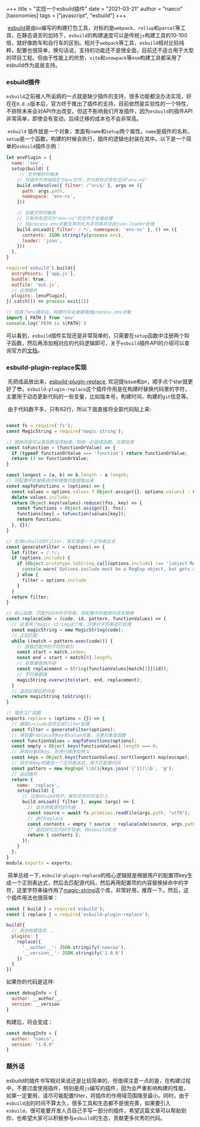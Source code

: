 +++
title = "实现一个esbuild插件"
date = "2021-03-21"
author = "naeco"
[taxonomies]
tags = ["javascript", "esbuild"]
+++



​	[esbuild](https://esbuild.github.io/)是由`Go`编写的构建打包工具，对标的是`webpack`、`rollup`和`parcel`等工具，在静态语言的加持下，`esbuild`的构建速度可以是传统`js`构建工具的10-100倍，就好像跑车和自行车的区别。相对于`webpack`等工具，`esbuild`相对比较纯粹，配置也很简单，换句话说，支持的功能还不是很全面，目前还不适合用于大型的项目工程。但由于性能上的优势，`vite`和`snowpack`等`esm`构建工具都采用了esbuild作为底层支持。



### esbuild插件

​	`esbuild`之前被人所诟病的一点就是缺少插件的支持，很多功能都没办法实现，好在在`0.8.x`版本后，官方终于推出了插件的支持，目前依然是实验性的一个特性，不排除未来会对API作出改变。但这不影响我们开发插件，因为`esbuild`的插件API非常简单，即使会有变动，后续迁移的成本也不会非常高。

​	`esbuild` 插件就是一个对象，里面有`name`和`setup`两个属性，`name`是插件的名称，`setup`是一个函数，构建的时候会执行，插件的逻辑也封装在其中。以下是一个简单的`esbuild`插件示例：

```js
let envPlugin = {
  name: 'env',
  setup(build) {
     // 文件解析时触发
    // 将插件作用域限定于env文件，并为其标识命名空间"env-ns"
    build.onResolve({ filter: /^env$/ }, args => ({
      path: args.path,
      namespace: 'env-ns',
    }))

    // 加载文件时触发
    // 只有命名空间为"env-ns"的文件才会被处理
    // 将process.env对象反序列化为字符串并交由json-loader处理
    build.onLoad({ filter: /.*/, namespace: 'env-ns' }, () => ({
      contents: JSON.stringify(process.env),
      loader: 'json',
    }))
  },
}

require('esbuild').build({
  entryPoints: ['app.js'],
  bundle: true,
  outfile: 'out.js',
  // 应用插件
  plugins: [envPlugin],
}).catch(() => process.exit(1))

```

```javascript
// 应用了env插件后，构建时将会被替换成process.env对象
import { PATH } from 'env'
console.log(`PATH is ${PATH}`)
```

​	可以看到，`esbuild`插件实现还是非常简单的，只需要在`setup`函数中注册两个钩子函数，然后再添加相对应的代码逻辑即可，关于`esbuild`插件API的介绍可以查询官方的[文档](https://esbuild.github.io/plugins/)。



### esbuild-plugin-replace实现

​	先把成品放出来，[esbuild-plugin-replace](https://github.com/naecoo/esbuild-plugin-replace), 欢迎提issue和pr，顺手点个star就更好了😎。`esbuild-plugin-replace`这个插件作用是在构建时替换代码里的字符，主要用于动态更新代码的一些变量，比如版本号，构建时间，构建的`git`信息等。

​	由于代码数不多，只有62行，所以下面直接将全部代码贴上来:

```javascript

const fs = require('fs');
const MagicString = require('magic-string');

// 替换内容可以是函数或原始值，但统一封装成函数，方便处理
const toFunction = (functionOrValue) => {
  if (typeof functionOrValue === 'function') return functionOrValue;
  return () => functionOrValue;
}

const longest = (a, b) => b.length - a.length;
// 将配置中的替换选项和替换内容提取出来
const mapToFunctions = (options) => {
  const values = options.values ? Object.assign({}, options.values) : Object.assign({}, options);
  delete values.include;
  return Object.keys(values).reduce((fns, key) => {
    const functions = Object.assign({}, fns);
    functions[key] = toFunction(values[key]);
    return functions;
  }, {});
}

// 生成esbuild的filter，其实就是一个正则表达式
const generateFilter = (options) => {
  let filter = /.*/;
  if (options.include) {
    if (Object.prototype.toString.call(options.include) !== '[object RegExp]') {
      console.warn(`Options.include must be a RegExp object, but gets an '${typeof options.include}' type.`);
    } else {
      filter = options.include
    }
  }
  return filter;
}

// 核心函数，匹配代码中的字符串，用配置中的替换内容去替换
const replaceCode = (code, id, pattern, functionValues) => {
  // 这里用了magic-string这个库，方便对字符串进行处理
  const magicString = new MagicString(code);
  // 正则匹配
  while ((match = pattern.exec(code))) {
    // 获取匹配中的字符的索引
    const start = match.index;
    const end = start + match[0].length;
    // 获取要替换内容
    const replacement = String(functionValues[match[1]](id));
    // 字符串替换
    magicString.overwrite(start, end, replacement);
  }
  // 返回处理后的内容
  return magicString.toString();
}

// 插件工厂函数
exports.replace = (options = {}) => {
  // 根据include选项生成filter配置
  const filter = generateFilter(options);
  // 得到要replace的key和value对象，注意对象是函数
  const functionValues = mapToFunctions(options);
  const empty = Object.keys(functionValues).length === 0;
  // 获取对象的key，并进行排序和转义
  const keys = Object.keys(functionValues).sort(longest).map(escape);
  // 将所有key构建成一个正则表达式，用于匹配源代码
  const pattern = new RegExp(`\\b(${keys.join('|')})\\b`, 'g');
  // 返回插件
  return {
    name: 'replace',
    setup(build) {
      // 注册onLoad钩子，解析文件时将会引入
      build.onLoad({ filter }, async (args) => {
        // 首先获取源代码内容
        const source = await fs.promises.readFile(args.path, "utf8");
        // 进行replace
        const contents = empty ? source : replaceCode(source, args.path, pattern, functionValues)
        // 返回转化后代码字符串，供esbuild处理
        return { contents };
      });
    }
  };
}
module.exports = exports;
```

​	简单总结一下, `esbuild-plugin-replace`的核心逻辑就是根据用户的配置项key生成一个正则表达式，然后去匹配源代码，然后再用配置项的内容替换掉命中的字符，这里字符串操作用了[magic-string](https://www.npmjs.com/package/magic-string)这个库，非常好用，推荐一下。然后，这个插件用法也很简单：

```javascript
const { build } = require('esbuild');
const { replace } = require('esbuild-plugin-replace');

build({
  // 其他构建选项...
  plugins: [
    replace({
      '__author__': JSON.stringify('naecoo'),
      '__version__': JSON.stringify('1.0.0')
    })
  ]  
})
```

如果你的代码是这样:

```javascript
const debugInfo = {
  author: __author__,
  version: __version
}
```

构建后，将会变成：

```javascript
const debugInfo = {
  author: "naeco",
  version: "1.0.0"
}
```



### 题外话

​	esbuild的插件书写相对来说还是比较简单的，但值得注意一点的是，在构建过程中，不要过度使用插件，特别是用`js`编写的插件，因为会严重影响构建的性能，如果一定要用，请尽可能配置filter，将插件的作用域范围降至最小。同时，由于`esbuild`出的时间不算太久，很多工具和生态都不是很完善，如果要引入`esbuild`，很可能要开发人员自己手写一部分的插件，希望这篇文章可以帮助到你，也希望大家可以积极参与`esbuild`的生态，贡献更多优秀的代码。

